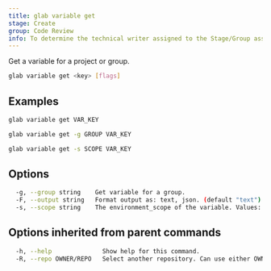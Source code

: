 ```yaml
---
title: glab variable get
stage: Create
group: Code Review
info: To determine the technical writer assigned to the Stage/Group associated with this page, see https://about.gitlab.com/handbook/product/ux/technical-writing/#assignments
---
```


<!--
This documentation is auto generated by a script.
Please do not edit this file directly. Run `make gen-docs` instead.
-->

Get a variable for a project or group.

```bash twoslash title="Terminal"
glab variable get <key> [flags]
```

## Examples

```bash twoslash title="Terminal"
glab variable get VAR_KEY

glab variable get -g GROUP VAR_KEY

glab variable get -s SCOPE VAR_KEY
```

## Options

```bash twoslash title="Terminal"
  -g, --group string    Get variable for a group.
  -F, --output string   Format output as: text, json. (default "text")
  -s, --scope string    The environment_scope of the variable. Values: all (*), or specific environments. (default "*")
```

## Options inherited from parent commands

```bash twoslash title="Terminal"
  -h, --help              Show help for this command.
  -R, --repo OWNER/REPO   Select another repository. Can use either OWNER/REPO or `GROUP/NAMESPACE/REPO` format. Also accepts full URL or Git URL.
```
